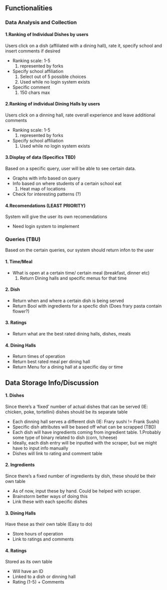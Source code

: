 ## Functionalities
### Data Analysis and Collection 
#### 1.Ranking of Individual Dishes by users
  Users click on a dish (affiliated with a dining hall), rate it, specify school and insert comments if desired
  *	Ranking scale: 1-5 
     1. represented by forks 
  *	Specify school affiliation  
     1. Select out of 5 possible choices 
     2. Used while no login system exists
  * Specific comment  
     1. 150 chars max  
     
#### 2.Ranking of individual Dining Halls by users
  Users click on a dinning hall, rate overall experience and leave additional comments  
  *	Ranking scale: 1-5 
    1. represented by forks 
  * Specify school affiliation
    1. Used while no login system exists 
    
#### 3.Display of data (Specifics TBD)
   Based on a specific query, user will be able to see certain data.     
  * Graphs with info based on query 
  * Info based on where students of a certain school eat 
  	1. Heat map of locations
  * Check for interesting patterns (?) 
#### 4.Recomendations (LEAST PRIORITY)
  System will give the user its own recomendations 
  * Need login system to implement 
  
    

###	 Queries (TBU)
Based on the certain queries, our system should return infon to the user 
#### 1.	Time/Meal 
   * What is open at a certain time/ certain meal (breakfast, dinner etc)
        1. Return Dining halls and specific menus for that time
#### 2.  Dish
   * Return when and where a certain dish is being served 
   * Return Bool with ingredients for a specfic dish (Does frary pasta contain flower?)
#### 3.	Ratings
  *	Return what are the best rated dining halls, dishes, meals 
#### 4. Dining Halls 
  * Return times of operation 
  * Return best rated meal per dining hall 
  * Return Menu for a dining hall at a specific day or time 

		
## Data Storage Info/Discussion
#### 1. Dishes
  Since there’s a ‘fixed’ number of actual dishes that can be served (IE: chicken, poke, tortellini)  dishes should be its separate table 
  * Each dinning hall serves a different dish (IE: Frary sushi != Frank Sushi) 
  * Specific dish attributes will be based off what can be scrapped (TBD) 
  * Each dish will have ingredients coming from ingredient table. 
    1.Probably some type of binary related to dish (corn, !cheese)
  * Ideally, each dish entry will be inputted with the scraper, but we might have to input info manually 
  * Dishes will link to rating and comment table 
  
#### 2. Ingredients 
  Since there’s a fixed number of ingredients by dish, these should be their own table
   * As of now, input these by hand. Could be helped with scraper. 
   * Brainstorm better ways of doing this
   * Link these with each specific dishes 
		
#### 3.	Dining Halls 
  Have these as their own table (Easy to do)
  * Store hours of operation
  * Link to ratings and comments 

#### 4. Ratings
  Stored as its own table
  *	Will have an ID 
  * Linked to a dish or dinning hall
  * Rating (1-5) + Comments
